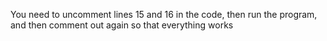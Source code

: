 
You need to uncomment lines 15 and 16 in the code, then run the program, and then comment out again so that everything works
